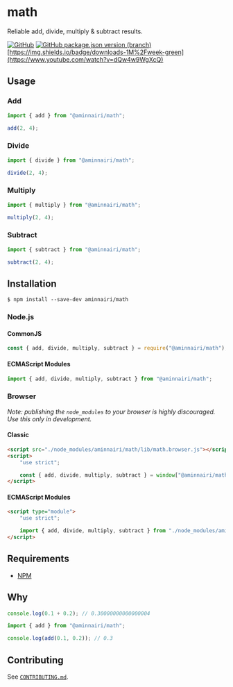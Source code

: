 # math

Reliable add, divide, multiply & subtract results.

[![GitHub](https://img.shields.io/github/license/aminnairi/math)](./LICENSE.md) [![GitHub package.json version (branch)](https://img.shields.io/github/package-json/v/aminnairi/math/latest)](https://github.com/aminnairi/math/tree/latest) [https://img.shields.io/badge/downloads-1M%2Fweek-green](https://www.youtube.com/watch?v=dQw4w9WgXcQ)

## Usage

### Add

```javascript
import { add } from "@aminnairi/math";

add(2, 4);
```

### Divide

```javascript
import { divide } from "@aminnairi/math";

divide(2, 4);
```

### Multiply

```javascript
import { multiply } from "@aminnairi/math";

multiply(2, 4);
```

### Subtract

```javascript
import { subtract } from "@aminnairi/math";

subtract(2, 4);
```

## Installation

```console
$ npm install --save-dev aminnairi/math
```

### Node.js

#### CommonJS

```javascript
const { add, divide, multiply, subtract } = require("@aminnairi/math");
```

#### ECMAScript Modules

```javascript
import { add, divide, multiply, subtract } from "@aminnairi/math";
```

### Browser

*Note: publishing the `node_modules` to your browser is highly discouraged. Use this only in development.*

#### Classic

```html
<script src="./node_modules/aminnairi/math/lib/math.browser.js"></script>
<script>
    "use strict";

    const { add, divide, multiply, subtract } = window["@aminnairi/math"];
</script>
```

#### ECMAScript Modules

```html
<script type="module">
    "use strict";

    import { add, divide, multiply, subtract } from "./node_modules/aminnairi/math/lib/math.esm.js";
</script>
```

## Requirements

- [NPM](https://nodejs.org/en/)


## Why

```javascript
console.log(0.1 + 0.2); // 0.30000000000000004
```

```javascript
import { add } from "@aminnairi/math";

console.log(add(0.1, 0.2)); // 0.3
```

## Contributing

See [`CONTRIBUTING.md`](./CONTRIBUTING.md).
